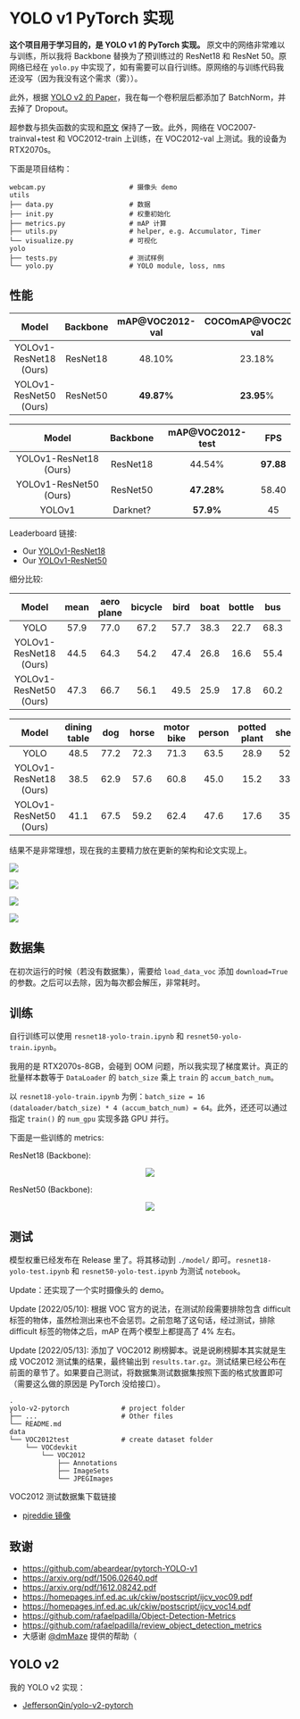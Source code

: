 # YOLO v1 PyTorch 实现

**这个项目用于学习目的，是 YOLO v1 的 PyTorch 实现。** 原文中的网络非常难以与训练，所以我将 Backbone 替换为了预训练过的 ResNet18 和 ResNet 50。原网络已经在 `yolo.py` 中实现了，如有需要可以自行训练。原网络的与训练代码我还没写（因为我没有这个需求（雾））。

此外，根据 [YOLO v2 的 Paper](https://arxiv.org/pdf/1612.08242.pdf)，我在每一个卷积层后都添加了 BatchNorm，并去掉了 Dropout。

超参数与损失函数的实现和[原文](https://arxiv.org/pdf/1506.02640.pdf) 保持了一致。此外，网络在 VOC2007-trainval+test 和 VOC2012-train 上训练，在 VOC2012-val 上测试。我的设备为 RTX2070s。

下面是项目结构：

```
webcam.py                     # 摄像头 demo
utils
├── data.py                   # 数据
├── init.py                   # 权重初始化
├── metrics.py                # mAP 计算
├── utils.py                  # helper, e.g. Accumulator, Timer
└── visualize.py              # 可视化
yolo
├── tests.py                  # 测试样例
└── yolo.py                   # YOLO module, loss, nms
```

## 性能

|         Model          | Backbone | mAP@VOC2012-val | COCOmAP@VOC2012-val |    FPS    |
| :--------------------: | :------: | :-------------: | :-----------------: | :-------: |
| YOLOv1-ResNet18 (Ours) | ResNet18 |     48.10%      |       23.18%        | **97.88** |
| YOLOv1-ResNet50 (Ours) | ResNet50 |   **49.87%**    |     **23.95**%      |   58.40   |

|         Model          | Backbone | mAP@VOC2012-test |    FPS    |
| :--------------------: | :------: | :--------------: | :-------: |
| YOLOv1-ResNet18 (Ours) | ResNet18 |      44.54%      | **97.88** |
| YOLOv1-ResNet50 (Ours) | ResNet50 |    **47.28%**    |   58.40   |
|         YOLOv1         | Darknet? |    **57.9%**     |    45     |

Leaderboard 链接:

* Our [YOLOv1-ResNet18](http://host.robots.ox.ac.uk:8080/leaderboard/displaylb_main.php?challengeid=11&compid=3#KEY_YOLOv1-resnet-18-50)
* Our [YOLOv1-ResNet50](http://host.robots.ox.ac.uk:8080/leaderboard/displaylb_main.php?challengeid=11&compid=4#KEY_YOLOv1-resnet-18-50)

细分比较:

|         Model          | mean  | aero plane | bicycle | bird  | boat  | bottle |  bus  |  car  |  cat  | chair |  cow  |
| :--------------------: | :---: | :--------: | :-----: | :---: | :---: | :----: | :---: | :---: | :---: | :---: | :---: |
|          YOLO          | 57.9  |    77.0    |  67.2   | 57.7  | 38.3  |  22.7  | 68.3  | 55.9  | 81.4  | 36.2  | 60.8  |
| YOLOv1-ResNet18 (Ours) | 44.5  |    64.3    |  54.2   | 47.4  | 26.8  |  16.6  | 55.4  | 44.3  | 66.5  | 23.1  | 38.1  |
| YOLOv1-ResNet50 (Ours) | 47.3  |    66.7    |  56.1   | 49.5  | 25.9  |  17.8  | 60.2  | 45.9  | 70.6  | 26.1  | 43.0  |

|         Model          | dining<br>table |  dog  | horse | motor<br>bike | person | potted<br>plant | sheep | sofa  | train | tv<br>monitor |
| :--------------------: | :-------------: | :---: | :---: | :-----------: | :----: | :-------------: | :---: | :---: | :---: | :-----------: |
|          YOLO          |      48.5       | 77.2  | 72.3  |     71.3      |  63.5  |      28.9       | 52.2  | 54.8  | 73.9  |     50.8      |
| YOLOv1-ResNet18 (Ours) |      38.5       | 62.9  | 57.6  |     60.8      |  45.0  |      15.2       | 33.3  | 43.9  | 60.0  |     37.2      |
| YOLOv1-ResNet50 (Ours) |      41.1       | 67.5  | 59.2  |     62.4      |  47.6  |      17.6       | 35.6  | 45.7  | 64.6  |     42.4      |

结果不是非常理想，现在我的主要精力放在更新的架构和论文实现上。

![](./assets/test1.png)

![](./assets/test2.png)

![](./assets/test3.png)

![](./assets/test4.png)

## 数据集

在初次运行的时候（若没有数据集），需要给 `load_data_voc` 添加 `download=True` 的参数。之后可以去除，因为每次都会解压，非常耗时。

## 训练

自行训练可以使用 `resnet18-yolo-train.ipynb` 和 `resnet50-yolo-train.ipynb`。

我用的是 RTX2070s-8GB，会碰到 OOM 问题，所以我实现了梯度累计。真正的批量样本数等于 `DataLoader` 的 `batch_size` 乘上 `train` 的 `accum_batch_num`。

以 `resnet18-yolo-train.ipynb` 为例：`batch_size = 16 (dataloader/batch_size) * 4 (accum_batch_num) = 64`。此外，还还可以通过指定 `train()` 的 `num_gpu` 实现多路 GPU 并行。

下面是一些训练的 metrics:

ResNet18 (Backbone):

<div align="center">
	<img src="./assets/resnet18-train.svg">
</div>

ResNet50 (Backbone):

<div align="center">
	<img src="./assets/resnet50-train.svg">
</div>

## 测试

模型权重已经发布在 Release 里了。将其移动到 `./model/` 即可。`resnet18-yolo-test.ipynb` 和 `resnet50-yolo-test.ipynb` 为测试 `notebook`。

Update：还实现了一个实时摄像头的 demo。

Update [2022/05/10]: 根据 VOC 官方的说法，在测试阶段需要排除包含 difficult 标签的物体，虽然检测出来也不会惩罚。之前忽略了这句话，经过测试，排除 difficult 标签的物体之后，mAP 在两个模型上都提高了 4% 左右。

Update [2022/05/13]: 添加了 VOC2012 刷榜脚本。说是说刷榜脚本其实就是生成 VOC2012 测试集的结果，最终输出到 `results.tar.gz`。测试结果已经公布在前面的章节了。如果要自己测试，将数据集测试数据集按照下面的格式放置即可（需要这么做的原因是 PyTorch 没给接口）。

```
.
yolo-v2-pytorch             # project folder
├── ...                     # Other files
└── README.md
data
└── VOC2012test             # create dataset folder
    └── VOCdevkit
        └── VOC2012
            ├── Annotations
            ├── ImageSets
            └── JPEGImages
```

VOC2012 测试数据集下载链接

* [pjreddie 镜像](https://pjreddie.com/projects/pascal-voc-dataset-mirror/)

## 致谢

* https://github.com/abeardear/pytorch-YOLO-v1
* https://arxiv.org/pdf/1506.02640.pdf
* https://arxiv.org/pdf/1612.08242.pdf
* https://homepages.inf.ed.ac.uk/ckiw/postscript/ijcv_voc09.pdf
* https://homepages.inf.ed.ac.uk/ckiw/postscript/ijcv_voc14.pdf
* https://github.com/rafaelpadilla/Object-Detection-Metrics
* https://github.com/rafaelpadilla/review_object_detection_metrics
* 大感谢 [@dmMaze](https://github.com/dmMaze) 提供的帮助（

## YOLO v2

我的 YOLO v2 实现：

* [JeffersonQin/yolo-v2-pytorch](https://github.com/JeffersonQin/yolo-v2-pytorch)
